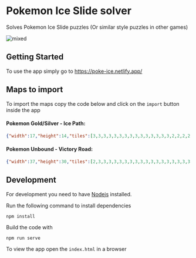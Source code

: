 # Pokemon Ice Slide solver

Solves Pokemon Ice Slide puzzles (Or similar style puzzles in other games)
  
![mixed](https://user-images.githubusercontent.com/9483499/196500327-322333d4-5ebb-426e-9253-147cf88109e9.png)


## Getting Started

To use the app simply go to https://poke-ice.netlify.app/

## Maps to import
To import the maps copy the code below and click on the `import` button inside the app

#### Pokemon Gold/Silver - Ice Path:
```json
{"width":17,"height":14,"tiles":[3,3,3,3,3,3,3,3,3,3,3,3,3,3,3,2,2,2,2,3,2,2,2,2,2,2,2,3,3,2,2,2,3,2,2,2,2,2,2,2,2,3,3,2,2,2,2,2,2,2,3,2,2,2,2,3,3,2,3,2,2,2,2,2,2,2,2,2,2,3,3,2,2,2,2,2,2,2,2,2,2,2,2,3,3,2,2,2,2,2,2,2,2,2,2,3,2,3,3,2,2,2,2,2,2,3,2,2,2,2,2,3,3,2,2,2,2,2,2,2,2,2,3,2,2,3,3,3,2,2,2,3,2,2,2,2,2,2,2,3,3,2,2,3,2,2,2,2,2,2,2,3,2,3,3,2,2,2,2,2,2,2,2,2,2,2,2,3,3,2,2,2,2,2,2,2,2,2,2,2,2,3,3,2,2,2,2,2,2,2,2,2,2,2,2,3,3,2,2,2,2,2,3,2,2,3,2,2,2,11,3,3,3,3,3,3,3,1,21,3,3,3,3,1,3,3,3,3,3,3,3,1,1,3,3,3,3,1]}
```

#### Pokemon Unbound - Victory Road:
```json
{"width":37,"height":30,"tiles":[2,3,3,3,3,3,3,3,3,3,3,3,3,3,3,3,3,3,3,3,3,3,3,3,3,3,3,3,3,3,2,3,3,2,2,2,2,2,2,2,2,2,2,2,2,2,2,2,2,2,2,2,2,2,2,2,2,2,2,3,2,3,2,2,2,2,2,2,2,2,2,2,2,2,2,2,2,2,2,2,2,2,2,2,2,2,2,3,2,3,2,3,2,2,2,2,2,2,3,2,2,2,3,2,2,1,2,2,2,2,2,2,2,2,2,2,2,2,2,3,2,3,2,2,2,2,2,2,2,2,2,2,2,2,2,2,2,2,2,2,2,2,2,2,2,2,2,2,2,3,2,3,2,2,2,2,2,2,2,2,2,2,2,3,2,2,2,2,2,2,2,2,2,2,2,2,2,2,2,3,2,3,2,2,2,3,2,2,2,2,2,2,2,2,2,2,2,2,2,2,2,2,2,2,2,2,2,2,2,3,2,3,2,2,2,2,2,2,2,2,2,2,2,2,2,2,2,2,2,2,2,2,3,2,2,2,2,2,2,3,2,3,2,2,2,2,2,2,2,2,2,2,2,2,2,2,2,2,2,2,2,2,2,2,2,2,2,2,2,3,2,3,2,2,2,2,2,2,2,2,2,2,2,2,2,2,2,2,2,2,2,2,2,2,2,2,2,2,2,3,2,3,2,2,2,2,2,2,2,2,2,2,2,2,2,2,2,2,2,2,2,2,2,2,2,2,3,2,2,3,2,3,3,2,2,2,2,2,2,2,2,2,2,2,2,2,2,2,2,2,2,2,2,2,2,2,2,2,2,3,2,3,2,2,2,2,2,2,2,2,2,2,2,2,2,2,2,2,2,3,2,2,2,2,2,2,2,2,3,3,2,3,2,2,2,2,2,2,2,2,3,2,2,2,2,2,2,2,2,2,2,2,2,2,2,3,3,3,3,3,2,3,2,2,2,2,2,2,2,2,2,3,2,2,2,2,2,2,2,2,3,3,3,3,3,3,1,1,1,1,2,3,2,2,2,2,2,2,2,2,2,2,2,2,2,2,2,2,2,2,3,1,1,1,1,1,1,1,1,1,2,3,2,2,2,2,2,2,2,2,2,2,2,2,2,2,2,2,2,2,3,3,3,3,1,1,1,1,1,1,3,3,2,2,2,2,3,3,2,2,2,2,2,2,2,2,2,2,2,2,1,1,1,1,1,1,1,1,1,1,1,21,2,2,2,2,2,2,3,2,2,2,2,2,2,2,2,2,2,2,11,1,1,1,1,1,1,1,1,1,3,3,2,2,2,2,2,2,2,2,2,2,2,2,2,2,2,2,2,2,1,1,1,1,1,1,1,1,1,1,2,3,2,2,2,2,2,2,2,2,3,2,2,2,2,2,2,2,3,2,3,3,3,3,1,1,1,1,1,1,2,3,2,2,2,2,2,2,2,2,3,3,2,2,2,2,2,2,2,2,3,1,1,1,1,1,1,1,1,1,2,3,2,2,2,2,2,2,2,2,2,2,2,2,2,2,2,2,2,2,3,3,3,3,3,3,1,1,1,1,2,3,2,2,2,2,2,2,2,2,2,2,2,2,2,2,2,2,2,3,2,2,2,2,2,3,3,3,3,3,2,3,2,2,2,2,2,2,2,2,2,2,2,3,2,2,2,2,2,2,2,2,2,2,2,2,2,2,2,3,2,3,2,2,2,3,2,2,2,2,2,2,2,2,2,2,2,2,2,2,2,2,2,2,2,2,2,2,2,3,2,3,2,2,3,2,2,2,2,2,2,2,2,2,2,2,2,2,2,2,2,2,2,2,2,2,2,2,2,3,2,3,2,2,2,2,2,2,2,2,2,2,1,2,2,2,2,2,2,2,2,2,2,2,2,2,2,2,2,3,2,3,2,2,2,2,2,2,2,2,2,2,2,2,2,2,2,2,2,2,2,3,2,2,2,2,2,2,2,3,2,3,2,2,2,2,2,2,2,2,2,2,2,2,2,2,2,2,2,2,3,3,3,2,2,2,2,2,2,3,2,3,2,2,2,2,2,2,2,2,2,2,2,2,2,2,2,2,2,2,2,3,2,2,2,2,2,2,2,3,2,3,2,2,1,2,2,2,2,2,2,2,2,2,2,1,2,2,2,2,2,2,2,2,2,2,2,2,2,3,2,3,2,2,2,2,2,2,2,2,2,2,2,2,2,2,2,2,2,2,2,2,2,2,2,2,2,2,2,3,2,3,2,2,2,2,2,2,2,2,2,2,2,2,2,2,2,2,2,2,2,2,2,2,2,2,2,2,2,3,2,3,2,2,2,2,3,2,2,2,2,2,2,2,2,2,2,2,2,2,2,2,2,2,2,2,2,2,3,3,2,3,2,2,2,2,2,2,2,2,2,2,3,3,2,2,2,2,2,2,2,2,2,2,2,2,2,2,2,3,2,3,3,3,3,3,3,3,3,3,3,3,3,3,3,3,3,3,3,3,3,3,3,3,3,3,3,3,3,3]}
```

## Development

For development you need to have [Nodejs](https://nodejs.org/en/) installed.

Run the following command to install dependencies
```
npm install
```


Build the code with
```
npm run serve
```

To view the app open the `index.html` in a browser
